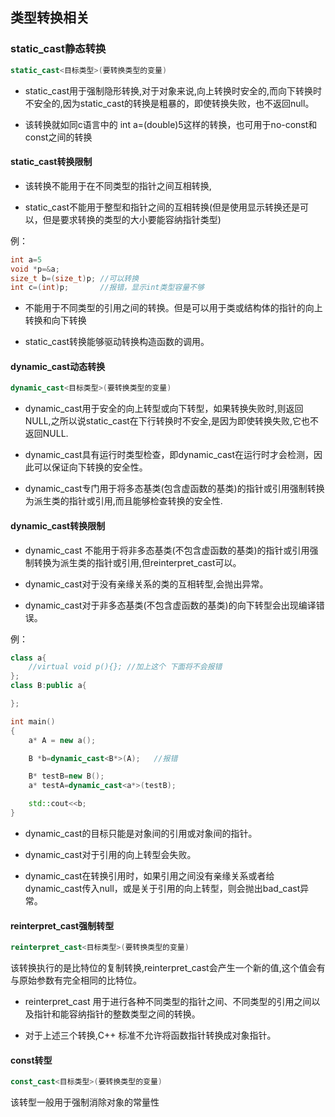 ## 类型转换相关
### static_cast静态转换

```c++
static_cast<目标类型>(要转换类型的变量)
```

* static_cast用于强制隐形转换,对于对象来说,向上转换时安全的,而向下转换时不安全的,因为static_cast的转换是粗暴的，即使转换失败，也不返回null。

* 该转换就如同c语言中的 int a=(double)5这样的转换，也可用于no-const和const之间的转换

#### static_cast转换限制
* 该转换不能用于在不同类型的指针之间互相转换,

* static_cast不能用于整型和指针之间的互相转换(但是使用显示转换还是可以，但是要求转换的类型的大小要能容纳指针类型)

例：

```c++
int a=5
void *p=&a;
size_t b=(size_t)p; //可以转换
int c=(int)p;       //报错，显示int类型容量不够
```

* 不能用于不同类型的引用之间的转换。但是可以用于类或结构体的指针的向上转换和向下转换

* static_cast转换能够驱动转换构造函数的调用。

#### dynamic_cast动态转换

```c++
dynamic_cast<目标类型>(要转换类型的变量)	
```

* dynamic_cast用于安全的向上转型或向下转型，如果转换失败时,则返回NULL,之所以说static_cast在下行转换时不安全,是因为即使转换失败,它也不返回NULL.

* dynamic_cast具有运行时类型检查，即dynamic_cast在运行时才会检测，因此可以保证向下转换的安全性。

* dynamic_cast专门用于将多态基类(包含虚函数的基类)的指针或引用强制转换为派生类的指针或引用,而且能够检查转换的安全性.

#### dynamic_cast转换限制
* dynamic_cast 不能用于将非多态基类(不包含虚函数的基类)的指针或引用强制转换为派生类的指针或引用,但reinterpret_cast可以。

* dynamic_cast对于没有亲缘关系的类的互相转型,会抛出异常。

* dynamic_cast对于非多态基类(不包含虚函数的基类)的向下转型会出现编译错误。  

例：

```c++
class a{
    //virtual void p(){}; //加上这个 下面将不会报错
};
class B:public a{

};

int main()
{
    a* A = new a();

    B *b=dynamic_cast<B*>(A);   //报错

    B* testB=new B();
    a* testA=dynamic_cast<a*>(testB);

    std::cout<<b;
}
```

* dynamic_cast的目标只能是对象间的引用或对象间的指针。

* dynamic_cast对于引用的向上转型会失败。

* dynamic_cast在转换引用时，如果引用之间没有亲缘关系或者给dynamic_cast传入null，或是关于引用的向上转型，则会抛出bad_cast异常。
					
									
#### reinterpret_cast强制转型

```c++
reinterpret_cast<目标类型>(要转换类型的变量)
```

该转换执行的是比特位的复制转换,reinterpret_cast会产生一个新的值,这个值会有与原始参数有完全相同的比特位。
												

* reinterpret_cast 用于进行各种不同类型的指针之间、不同类型的引用之间以及指针和能容纳指针的整数类型之间的转换。

* 对于上述三个转换,C++ 标准不允许将函数指针转换成对象指针。
	
#### const转型										

```c++
const_cast<目标类型>(要转换类型的变量)		
```

该转型一般用于强制消除对象的常量性